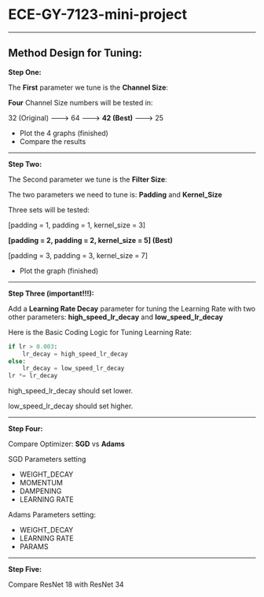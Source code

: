 # ECE-GY-7123-mini-project    

-------------------------------------------------------------------------------------------------------------



## **Method Design for Tuning:**

**Step One:**

The **First** parameter we tune is the **Channel Size**:

**Four** Channel Size numbers will be tested in:

32 (Original) --->	64 --->	**42 (Best)**	--->	25

- Plot the 4 graphs (finished)
- Compare the results

---------------------------------------------------------------------

**Step Two:**

The Second parameter we tune is the **Filter Size**:

The two parameters we need to tune is: **Padding** and **Kernel_Size**

Three sets will be tested:

[padding = 1, padding = 1, kernel_size = 3]

**[padding = 2, padding = 2, kernel_size = 5] (Best)**

[padding = 3, padding = 3, kernel_size = 7]   

- Plot the graph (finished)

---------------------------------------------------------------------

**Step Three (important!!!):**

Add a **Learning Rate Decay** parameter for tuning the Learning Rate with two other parameters: **high_speed_lr_decay** and **low_speed_lr_decay**

Here is the Basic Coding Logic for Tuning Learning Rate:

```python
if lr > 0.003:
    lr_decay = high_speed_lr_decay
else:
    lr_decay = low_speed_lr_decay
lr *= lr_decay
```

high_speed_lr_decay should set lower.

low_speed_lr_decay should set higher.


---------------------------------------------------------------------

**Step Four:**

Compare Optimizer: **SGD** vs **Adams**

SGD Parameters setting

- WEIGHT_DECAY
- MOMENTUM
- DAMPENING
- LEARNING RATE

Adams Parameters setting:

- WEIGHT_DECAY
- LEARNING RATE
- PARAMS

-------------------------------------------------------------

**Step Five:**

Compare ResNet 18 with ResNet 34











